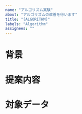 ```yaml
---
name: "アルゴリズム実験"
about: "アルゴリズムの改善を行います"
title: "[ALGORITHM]"
labels: "Algorithm"
assignees: ""
---
```


# 背景
<!-- なぜその機能が必要なのか、何が改善されるのか具体的に記入してください -->


# 提案内容
<!-- 実装案やデザイン案があれば記入してください -->

# 対象データ
<!-- 実験に用いるデータについて記入してください。検討中の場合はその旨を記載してください。 -->
